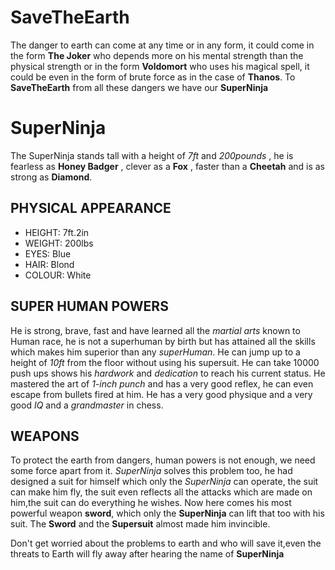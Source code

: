 # SaveTheEarth

The danger to earth can come at any time or in any form, it could come in the form **The Joker** who depends more on his mental strength than the physical strength or in the form **Voldomort** who uses his magical spell, it could be even in the form of brute force as in the case of **Thanos**. To **SaveTheEarth** from all these dangers we have our **SuperNinja**

# SuperNinja
 The SuperNinja stands tall with a height of *7ft* and *200pounds* , he is fearless as **Honey Badger** , clever as a **Fox** , faster than a **Cheetah** and is as strong as **Diamond**.
 

 ## PHYSICAL APPEARANCE 
* HEIGHT: 7ft.2in
* WEIGHT: 200lbs
* EYES: Blue
* HAIR: Blond
* COLOUR: White
  
 ## SUPER HUMAN POWERS
   He is strong, brave, fast and have learned all the *martial arts* known to Human race, he is not a superhuman by birth but has attained all the skills which makes him superior than any *superHuman*. He can jump up to a height of *10ft* from the floor without using his supersuit. He can take 10000 push ups shows his *hardwork* and *dedication* to reach his current status. He mastered the art of *1-inch punch* and has a very good reflex, he can even escape from bullets fired at him. He has a very good physique and a very good *IQ* and a *grandmaster* in chess.

 ## WEAPONS
   To protect the earth from dangers, human powers is not enough, we need some force apart from it. *SuperNinja* solves this problem too, he had designed a suit for himself which only the *SuperNinja* can operate, the suit can make him fly, the suit even reflects all the attacks which are made on him,the suit can do everything he wishes. Now here comes his most powerful weapon **sword**, which only the **SuperNinja** can lift that too with his suit. The **Sword** and the **Supersuit** almost made him invincible.

   Don't get worried about the problems to earth and who will save it,even the threats to Earth will fly away after hearing the name of **SuperNinja**



